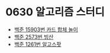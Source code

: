 # 0630 알고리즘 스터디

- [백준 15903번 카드 합체 놀이](https://www.acmicpc.net/problem/15903)
- [백준 2573번 빙산](https://www.acmicpc.net/problem/2573)
- [백준 1261번 알고스팟](https://www.acmicpc.net/problem/1261)